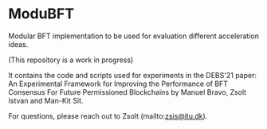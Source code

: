 # ModuBFT
Modular BFT implementation to be used for evaluation different acceleration ideas.

(This repository is a work in progress)

It contains the code and scripts used for experiments in the DEBS'21 paper: An Experimental Framework for Improving the Performance of BFT Consensus For Future Permissioned Blockchains by Manuel Bravo, Zsolt Istvan and Man-Kit Sit.

For questions, please reach out to Zsolt (mailto:zsis@itu.dk).